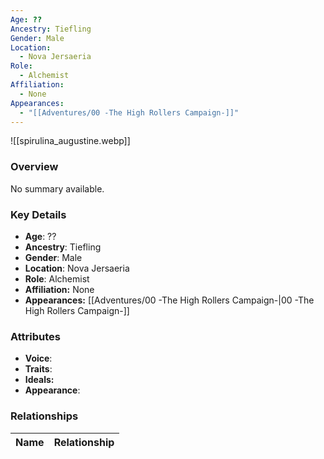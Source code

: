 ```yaml
---
Age: ??
Ancestry: Tiefling
Gender: Male
Location:
  - Nova Jersaeria
Role:
  - Alchemist
Affiliation:
  - None
Appearances:
  - "[[Adventures/00 -The High Rollers Campaign-]]"
---
```


![[spirulina_augustine.webp]]

### Overview
No summary available.

### Key Details
- **Age**: ??
- **Ancestry**: Tiefling
- **Gender**: Male
- **Location**: Nova Jersaeria
- **Role**: Alchemist
- **Affiliation:** None
- **Appearances:** [[Adventures/00 -The High Rollers Campaign-\|00 -The High Rollers Campaign-]]

### Attributes
- **Voice**: 
- **Traits**: 
- **Ideals:** 
- **Appearance**:

### Relationships

| Name  | Relationship |
| ----- | ------------ |
